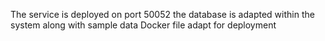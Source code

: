 The service is deployed on port 50052
the database is adapted within the system along with sample data
Docker file adapt for deployment

